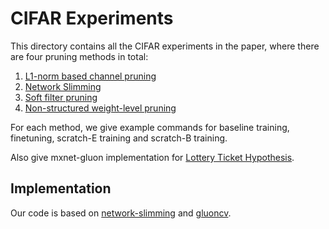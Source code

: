 # CIFAR Experiments
This directory contains all the CIFAR experiments in the paper, where there are four pruning methods in total:  

1. [L1-norm based channel pruning](https://arxiv.org/abs/1608.08710)
2. [Network Slimming](https://arxiv.org/abs/1708.06519)
3. [Soft filter pruning](https://www.ijcai.org/proceedings/2018/0309.pdf)
4. [Non-structured weight-level pruning](https://arxiv.org/abs/1506.02626)

For each method, we give example commands for baseline training, finetuning, scratch-E training and scratch-B training.  

Also give mxnet-gluon implementation for [Lottery Ticket Hypothesis](https://arxiv.org/abs/1803.03635).



## Implementation
Our code is based on [network-slimming](https://github.com/Eric-mingjie/network-slimming) and  [gluoncv](https://gluon-cv.mxnet.io/).  


